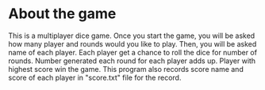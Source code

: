 # About the game
This is a multiplayer dice game. Once you start the game, you will be asked how many player and rounds would you like to play. Then, you will be asked name of each player. Each player get a chance to roll the dice for number of rounds. Number generated each round for each player adds up. Player with highest score win the game. This program also records score name and score of each player in "score.txt" file for the record. 
